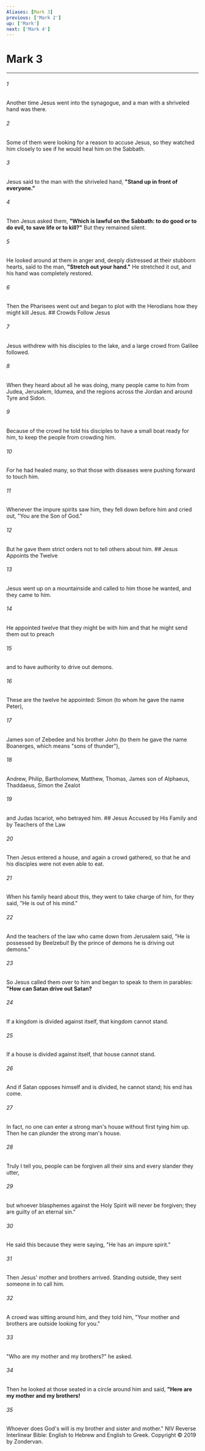 ```yaml
---
Aliases: [Mark 3]
previous: ['Mark 2']
up: ['Mark']
next: ['Mark 4']
---
```

# Mark 3

***


###### 1 
Another time Jesus went into the synagogue, and a man with a shriveled hand was there. 

###### 2 
Some of them were looking for a reason to accuse Jesus, so they watched him closely to see if he would heal him on the Sabbath. 

###### 3 
Jesus said to the man with the shriveled hand, **"Stand up in front of everyone."** 

###### 4 
Then Jesus asked them, **"Which is lawful on the Sabbath: to do good or to do evil, to save life or to kill?"** But they remained silent. 

###### 5 
He looked around at them in anger and, deeply distressed at their stubborn hearts, said to the man, **"Stretch out your hand."** He stretched it out, and his hand was completely restored. 

###### 6 
Then the Pharisees went out and began to plot with the Herodians how they might kill Jesus. ## Crowds Follow Jesus 

###### 7 
Jesus withdrew with his disciples to the lake, and a large crowd from Galilee followed. 

###### 8 
When they heard about all he was doing, many people came to him from Judea, Jerusalem, Idumea, and the regions across the Jordan and around Tyre and Sidon. 

###### 9 
Because of the crowd he told his disciples to have a small boat ready for him, to keep the people from crowding him. 

###### 10 
For he had healed many, so that those with diseases were pushing forward to touch him. 

###### 11 
Whenever the impure spirits saw him, they fell down before him and cried out, "You are the Son of God." 

###### 12 
But he gave them strict orders not to tell others about him. ## Jesus Appoints the Twelve 

###### 13 
Jesus went up on a mountainside and called to him those he wanted, and they came to him. 

###### 14 
He appointed twelve that they might be with him and that he might send them out to preach 

###### 15 
and to have authority to drive out demons. 

###### 16 
These are the twelve he appointed: Simon (to whom he gave the name Peter), 

###### 17 
James son of Zebedee and his brother John (to them he gave the name Boanerges, which means "sons of thunder"), 

###### 18 
Andrew, Philip, Bartholomew, Matthew, Thomas, James son of Alphaeus, Thaddaeus, Simon the Zealot 

###### 19 
and Judas Iscariot, who betrayed him. ## Jesus Accused by His Family and by Teachers of the Law 

###### 20 
Then Jesus entered a house, and again a crowd gathered, so that he and his disciples were not even able to eat. 

###### 21 
When his family heard about this, they went to take charge of him, for they said, "He is out of his mind." 

###### 22 
And the teachers of the law who came down from Jerusalem said, "He is possessed by Beelzebul! By the prince of demons he is driving out demons." 

###### 23 
So Jesus called them over to him and began to speak to them in parables: **"How can Satan drive out Satan?** 

###### 24 
If a kingdom is divided against itself, that kingdom cannot stand. 

###### 25 
If a house is divided against itself, that house cannot stand. 

###### 26 
And if Satan opposes himself and is divided, he cannot stand; his end has come. 

###### 27 
In fact, no one can enter a strong man's house without first tying him up. Then he can plunder the strong man's house. 

###### 28 
Truly I tell you, people can be forgiven all their sins and every slander they utter, 

###### 29 
but whoever blasphemes against the Holy Spirit will never be forgiven; they are guilty of an eternal sin." 

###### 30 
He said this because they were saying, "He has an impure spirit." 

###### 31 
Then Jesus' mother and brothers arrived. Standing outside, they sent someone in to call him. 

###### 32 
A crowd was sitting around him, and they told him, "Your mother and brothers are outside looking for you." 

###### 33 
"Who are my mother and my brothers?" he asked. 

###### 34 
Then he looked at those seated in a circle around him and said, **"Here are my mother and my brothers!** 

###### 35 
Whoever does God's will is my brother and sister and mother." NIV Reverse Interlinear Bible: English to Hebrew and English to Greek. Copyright © 2019 by Zondervan.
